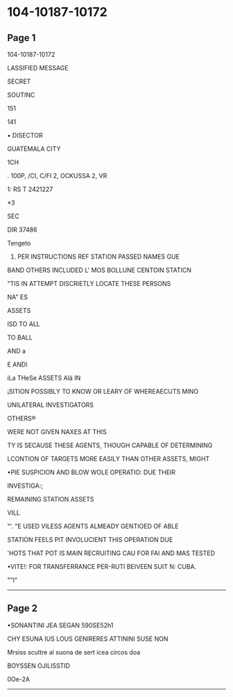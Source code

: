 # 104-10187-10172

## Page 1

104-10187-10172

LASSIFIED MESSAGE

SECRET

SOUTINC

151

141

• DISECTOR

GUATEMALA CITY

1CH

. 100P, /CI, C/FI 2, OCKUSSA 2, VR

1: RS T 2421227

*3

SEC

DIR 37486

Tengeto

1. PER INSTRUCTIONS REF STATION PASSED NAMES GUE

BAND OTHERS INCLUDED L' MOS BOLLUNE CENTOIN STATICN

"TIS IN ATTEMPT DISCRIETLY LOCATE THESE PERSONS

NA" ES

ASSETS

ISD TO ALL

TO BALL

AND a

E ANDI

iLa THeSe ASSETS Alä IN

¡SITION POSSIBLY TO KNOW OR LEARY OF WHEREAECUTS MINO

UNILATERAL INVESTIGATORS

OTHERS®

WERE NOT GIVEN NAXES AT THIS

TY IS SECAUSE THESE AGENTS, THOUGH CAPABLE OF DETERMINING

LCONTION OF TARGETS MORE EASILY THAN OTHER ASSETS, MIGHT

•PIE SUSPICION AND BLOW WOLE OPERATIO: DUE THEIR

INVESTIGA:;

REMAINING STATION ASSETS

VILL

"'. "E USED VILESS AGENTS ALMEADY GENTIOED OF ABLE

STATION FEELS PIT INVOLUCIENT THIS OPERATION DUE

'HOTS THAT POT IS MAIN RECRUITING CAU FOR FAI AND MAS TESTED

•VITE!: FOR TRANSFERRANCE PER-RUTI BEIVEEN SUIT N: CUBA.

""I"

---

## Page 2

•SONANTINI JEA SEGAN 590SE52h1

CHY ESUNA IUS LOUS GENIRERES ATTININI SUSE NON

Mrsiss scultre al suona de sert icea circos doa

BOYSSEN OJILISSTID

0Oe-2A

---

